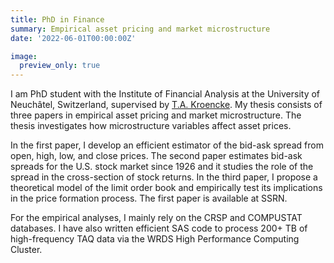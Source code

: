 ```yaml
---
title: PhD in Finance
summary: Empirical asset pricing and market microstructure
date: '2022-06-01T00:00:00Z'

image:
  preview_only: true
---
```


I am PhD student with the Institute of Financial Analysis at the University of Neuchâtel, Switzerland, supervised by [T.A. Kroencke](https://scholar.google.com/citations?user=Ca_UmBoAAAAJ&hl=en).
My thesis consists of three papers in empirical asset pricing and market microstructure. The thesis investigates how microstructure variables affect asset prices.

In the first paper, I develop an efficient estimator of the bid-ask spread from open, high, low, and close prices. The second paper estimates bid-ask spreads for the U.S. stock market since 1926 and it studies the role of the spread in the cross-section of stock returns. In the third paper, I propose a theoretical model of the limit order book and empirically test its implications in the price formation process. The first paper is available at SSRN. 

For the empirical analyses, I mainly rely on the CRSP and COMPUSTAT databases. I have also written efficient SAS code to process 200+ TB of high-frequency TAQ data via the WRDS High Performance Computing Cluster.
